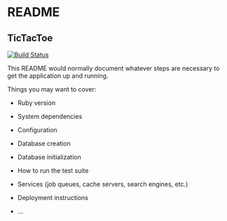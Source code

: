 # README
## TicTacToe

[![Build Status](https://travis-ci.com/czarjulius/tictactoe_rails_react.svg?branch=develop)](https://travis-ci.com/czarjulius/tictactoe_rails_react)

This README would normally document whatever steps are necessary to get the
application up and running.

Things you may want to cover:

* Ruby version

* System dependencies

* Configuration

* Database creation

* Database initialization

* How to run the test suite

* Services (job queues, cache servers, search engines, etc.)

* Deployment instructions

* ...
